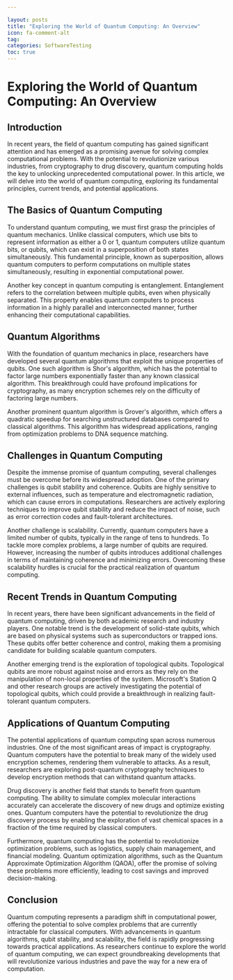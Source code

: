 ```yaml
---

layout: posts
title: "Exploring the World of Quantum Computing: An Overview"
icon: fa-comment-alt
tag:      
categories: SoftwareTesting
toc: true
---
```




# Exploring the World of Quantum Computing: An Overview

## Introduction

In recent years, the field of quantum computing has gained significant attention and has emerged as a promising avenue for solving complex computational problems. With the potential to revolutionize various industries, from cryptography to drug discovery, quantum computing holds the key to unlocking unprecedented computational power. In this article, we will delve into the world of quantum computing, exploring its fundamental principles, current trends, and potential applications.

## The Basics of Quantum Computing

To understand quantum computing, we must first grasp the principles of quantum mechanics. Unlike classical computers, which use bits to represent information as either a 0 or 1, quantum computers utilize quantum bits, or qubits, which can exist in a superposition of both states simultaneously. This fundamental principle, known as superposition, allows quantum computers to perform computations on multiple states simultaneously, resulting in exponential computational power.

Another key concept in quantum computing is entanglement. Entanglement refers to the correlation between multiple qubits, even when physically separated. This property enables quantum computers to process information in a highly parallel and interconnected manner, further enhancing their computational capabilities.

## Quantum Algorithms

With the foundation of quantum mechanics in place, researchers have developed several quantum algorithms that exploit the unique properties of qubits. One such algorithm is Shor's algorithm, which has the potential to factor large numbers exponentially faster than any known classical algorithm. This breakthrough could have profound implications for cryptography, as many encryption schemes rely on the difficulty of factoring large numbers.

Another prominent quantum algorithm is Grover's algorithm, which offers a quadratic speedup for searching unstructured databases compared to classical algorithms. This algorithm has widespread applications, ranging from optimization problems to DNA sequence matching.

## Challenges in Quantum Computing

Despite the immense promise of quantum computing, several challenges must be overcome before its widespread adoption. One of the primary challenges is qubit stability and coherence. Qubits are highly sensitive to external influences, such as temperature and electromagnetic radiation, which can cause errors in computations. Researchers are actively exploring techniques to improve qubit stability and reduce the impact of noise, such as error correction codes and fault-tolerant architectures.

Another challenge is scalability. Currently, quantum computers have a limited number of qubits, typically in the range of tens to hundreds. To tackle more complex problems, a large number of qubits are required. However, increasing the number of qubits introduces additional challenges in terms of maintaining coherence and minimizing errors. Overcoming these scalability hurdles is crucial for the practical realization of quantum computing.

## Recent Trends in Quantum Computing

In recent years, there have been significant advancements in the field of quantum computing, driven by both academic research and industry players. One notable trend is the development of solid-state qubits, which are based on physical systems such as superconductors or trapped ions. These qubits offer better coherence and control, making them a promising candidate for building scalable quantum computers.

Another emerging trend is the exploration of topological qubits. Topological qubits are more robust against noise and errors as they rely on the manipulation of non-local properties of the system. Microsoft's Station Q and other research groups are actively investigating the potential of topological qubits, which could provide a breakthrough in realizing fault-tolerant quantum computers.

## Applications of Quantum Computing

The potential applications of quantum computing span across numerous industries. One of the most significant areas of impact is cryptography. Quantum computers have the potential to break many of the widely used encryption schemes, rendering them vulnerable to attacks. As a result, researchers are exploring post-quantum cryptography techniques to develop encryption methods that can withstand quantum attacks.

Drug discovery is another field that stands to benefit from quantum computing. The ability to simulate complex molecular interactions accurately can accelerate the discovery of new drugs and optimize existing ones. Quantum computers have the potential to revolutionize the drug discovery process by enabling the exploration of vast chemical spaces in a fraction of the time required by classical computers.

Furthermore, quantum computing has the potential to revolutionize optimization problems, such as logistics, supply chain management, and financial modeling. Quantum optimization algorithms, such as the Quantum Approximate Optimization Algorithm (QAOA), offer the promise of solving these problems more efficiently, leading to cost savings and improved decision-making.

## Conclusion

Quantum computing represents a paradigm shift in computational power, offering the potential to solve complex problems that are currently intractable for classical computers. With advancements in quantum algorithms, qubit stability, and scalability, the field is rapidly progressing towards practical applications. As researchers continue to explore the world of quantum computing, we can expect groundbreaking developments that will revolutionize various industries and pave the way for a new era of computation.